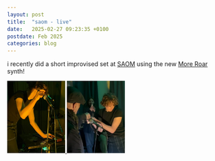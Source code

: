 ```yaml
---
layout: post
title:  "saom - live"
date:   2025-02-27 09:23:35 +0100
postdate: Feb 2025
categories: blog
---
```


i recently did a short improvised set at [SAOM][saomldn] using the new [More Roar][mr] synth! 

<a href="/assets/img/live/saom-live.png"><img src="/assets/img/live/saom-live.png" height="168px" width="135px"/>
<a href="/assets/img/live/saom-live2.png"><img src="/assets/img/live/saom-live2.png" height="168px" width="135px"/>

[saomldn]: https://www.instagram.com/saom_ldn/
[mr]: https://more-roar.agnescameron.info/index.html